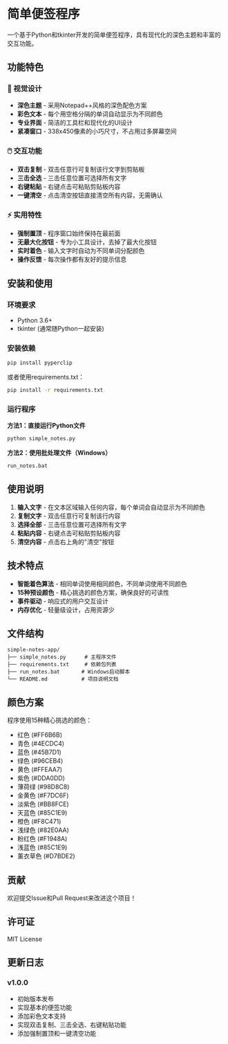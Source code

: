 # 简单便签程序

一个基于Python和tkinter开发的简单便签程序，具有现代化的深色主题和丰富的交互功能。

## 功能特色

### 🎨 视觉设计
- **深色主题** - 采用Notepad++风格的深色配色方案
- **彩色文本** - 每个用空格分隔的单词自动显示为不同颜色
- **专业界面** - 简洁的工具栏和现代化的UI设计
- **紧凑窗口** - 338x450像素的小巧尺寸，不占用过多屏幕空间

### 🖱️ 交互功能
- **双击复制** - 双击任意行可复制该行文字到剪贴板
- **三击全选** - 三击任意位置可选择所有文字
- **右键粘贴** - 右键点击可粘贴剪贴板内容
- **一键清空** - 点击清空按钮直接清空所有内容，无需确认

### ⚡ 实用特性
- **强制置顶** - 程序窗口始终保持在最前面
- **无最大化按钮** - 专为小工具设计，去掉了最大化按钮
- **实时着色** - 输入文字时自动为不同单词分配颜色
- **操作反馈** - 每次操作都有友好的提示信息

## 安装和使用

### 环境要求
- Python 3.6+
- tkinter (通常随Python一起安装)

### 安装依赖
```bash
pip install pyperclip
```

或者使用requirements.txt：
```bash
pip install -r requirements.txt
```

### 运行程序

**方法1：直接运行Python文件**
```bash
python simple_notes.py
```

**方法2：使用批处理文件（Windows）**
```bash
run_notes.bat
```

## 使用说明

1. **输入文字** - 在文本区域输入任何内容，每个单词会自动显示为不同颜色
2. **复制文字** - 双击任意行可复制该行内容
3. **选择全部** - 三击任意位置可选择所有文字
4. **粘贴内容** - 右键点击可粘贴剪贴板内容
5. **清空内容** - 点击右上角的"清空"按钮

## 技术特点

- **智能着色算法** - 相同单词使用相同颜色，不同单词使用不同颜色
- **15种预设颜色** - 精心挑选的颜色方案，确保良好的可读性
- **事件驱动** - 响应式的用户交互设计
- **内存优化** - 轻量级设计，占用资源少

## 文件结构

```
simple-notes-app/
├── simple_notes.py      # 主程序文件
├── requirements.txt     # 依赖包列表
├── run_notes.bat       # Windows启动脚本
└── README.md           # 项目说明文档
```

## 颜色方案

程序使用15种精心挑选的颜色：
- 红色 (#FF6B6B)
- 青色 (#4ECDC4)
- 蓝色 (#45B7D1)
- 绿色 (#96CEB4)
- 黄色 (#FFEAA7)
- 紫色 (#DDA0DD)
- 薄荷绿 (#98D8C8)
- 金黄色 (#F7DC6F)
- 淡紫色 (#BB8FCE)
- 天蓝色 (#85C1E9)
- 橙色 (#F8C471)
- 浅绿色 (#82E0AA)
- 粉红色 (#F1948A)
- 浅蓝色 (#85C1E9)
- 薰衣草色 (#D7BDE2)

## 贡献

欢迎提交Issue和Pull Request来改进这个项目！

## 许可证

MIT License

## 更新日志

### v1.0.0
- 初始版本发布
- 实现基本的便签功能
- 添加彩色文本支持
- 实现双击复制、三击全选、右键粘贴功能
- 添加强制置顶和一键清空功能
